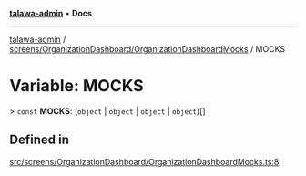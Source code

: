 [**talawa-admin**](../../../../README.md) • **Docs**

***

[talawa-admin](../../../../modules.md) / [screens/OrganizationDashboard/OrganizationDashboardMocks](../README.md) / MOCKS

# Variable: MOCKS

\> `const` **MOCKS**: (`object` \| `object` \| `object` \| `object`)[]

## Defined in

[src/screens/OrganizationDashboard/OrganizationDashboardMocks.ts:8](https://github.com/PalisadoesFoundation/talawa-admin/blob/7a991b3aa824070bd53d6367f1ce7f072321af88/src/screens/OrganizationDashboard/OrganizationDashboardMocks.ts#L8)
